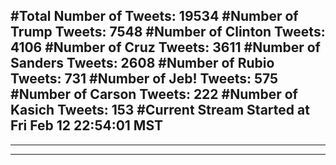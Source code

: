 #Total Number of Tweets: 19534 
#Number of Trump Tweets: 7548
#Number of Clinton Tweets: 4106
#Number of Cruz Tweets: 3611
#Number of Sanders Tweets: 2608
#Number of Rubio Tweets: 731
#Number of Jeb! Tweets: 575
#Number of Carson Tweets: 222
#Number of Kasich Tweets: 153
#Current Stream Started at Fri Feb 12 22:54:01 MST
---
---
---
